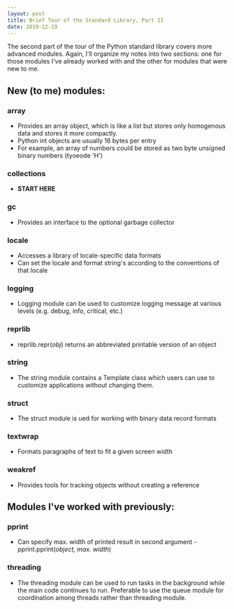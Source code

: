 ```yaml
---
layout: post
title: Brief Tour of the Standard Library, Part II
date: 2019-12-19
---
```


The second part of the tour of the Python standard library covers more advanced modules. Again, I'll organize my notes into two sections: one for those modules I've already worked with and the other for modules that were new to me. 

## New (to me) modules:
### array
* Provides an array object, which is like a list but stores only homogenous data and stores it more compactly.
* Python int objects are usually 16 bytes per entry
* For example, an array of numbers could be stored as two byte unsigned binary numbers (tyoeode 'H')

### collections
* **START HERE** 

### gc
* Provides an interface to the optional garbage collector

### locale
* Accesses a library of locale-specific data formats
* Can set the locale and format string's according to the conventions of that locale

### logging
* Logging module can be used to customize logging message at various levels (e.g. debug, info, critical, etc.)

### reprlib
* reprlib.repr(*obj*) returns an abbreviated printable version of an object

### string
* The string module contains a Template class which users can use to customize applications without changing them.  

### struct
* The struct module is ued for working with binary data record formats

### textwrap
* Formats paragraphs of text to fit a given screen width

### weakref
* Provides tools for tracking objects without creating a reference

## Modules I've worked with previously:
### pprint
* Can specify max. width of printed result in second argument - pprint.pprint(*object, max. width*)

### threading
* The threading module can be used to run tasks in the background while the main code continues to run. Preferable to use the  queue module for coordination among threads rather than threading module. 

